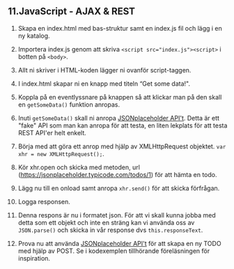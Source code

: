 ## 11.JavaScript - AJAX & REST

1. Skapa en index.html med bas-struktur samt en index.js fil och lägg i en ny katalog.

1. Importera index.js genom att skriva ```<script src="index.js"><script>``` i botten på ```<body>```.

1. Allt ni skriver i HTML-koden lägger ni ovanför script-taggen.

1. I index.html skapar ni en knapp med titeln “Get some data!".

1. Koppla på en eventlyssnare på knappen så att klickar man på den skall en ```getSomeData()``` funktion anropas.

1. Inuti ```getSomeData()``` skall ni anropa [JSONplaceholder API't](https://jsonplaceholder.typicode.com/). Detta är ett "fake" API som man kan anropa för att testa, en liten lekplats för att testa REST API'er helt enkelt.

1. Börja med att göra ett anrop med hjälp av XMLHttpRequest objektet. ```var xhr = new XMLHttpRequest();```.

1. Kör xhr.open och skicka med metoden, url (https://jsonplaceholder.typicode.com/todos/1) för att hämta en todo.

1. Lägg nu till en onload samt anropa ```xhr.send()``` för att skicka förfrågan.

1. Logga responsen. 

1. Denna respons är nu i formatet json. För att vi skall kunna jobba med detta som ett objekt och inte en sträng kan vi använda oss av ```JSON.parse()``` och skicka in vår response dvs ```this.responseText```.

1. Prova nu att använda [JSONplaceholder API't](https://jsonplaceholder.typicode.com/) för att skapa en ny TODO med hjälp av POST. Se i kodexemplen tillhörande föreläsningen för inspiration.
